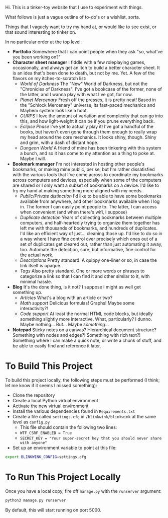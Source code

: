 Hi.  This is a tinker-toy website that I use to experiment with things.

What follows is just a vague outline of to-do's or a wishlist, sorta.

Things that I vaguely want to try my hand at, or would like to see exist, or that sound interesting to tinker on.

In no particular order at the top level:

- **Portfolio** Somewhere that I can point people when they ask "so, what've you been working on?"
- **Character sheet manager** I fiddle with a few roleplaying games, occasionally, and always get an itch to build a better character sheet.  It is an idea that's been done to death, but not by me.  Yet.  A few of the flavors on my itches-to-scratch list:
  - *World of Darkness* The "New" World of Darkness, but not the "Chronicles of Darkness".  I've got a bookcase of the former, none of the latter, and I wanna play with what I've got, for now.
  - *Planet Mercenary* Fresh off the presses, it is pretty neat!  Based in the "Schlock Mercenary" universe, its fast-paced mechanics and Mayhem system look like a hoot.
  - *GURPS* I love the amount of variation and complexity that can go into this, and how light-weight it can be if you prune everything back.
  - *Eclipse Phase* I've yet to actually play it!  I've got a handful of the books, but haven't even gone through them enough to really wrap my head around the core mechanics.  It looks shiny, though.  Shiny and grim, with a dash of distant hope.
  - *Dungeon World* A friend of mine has been tinkering with this system a bunch, and so it has come to my attention as a thing to poke at.  Maybe I will.
- **Bookmark manager** I'm not interested in hosting other people's bookmarks, or making mine public, per se, but I'm rather dissatisfied with the various tools that I've come across to coordinate my bookmarks across computers and devices, especially when some of the computers are shared or I only want a subset of bookmarks on a device.  I'd like to try my hand at making something more aligned with my needs.
  - *Public/Private distinction* I'd like to be able to have some bookmarks available from anywhere, and other bookmarks available when I log in.  The former I can easily point people to.  The latter, I can access when convenient (and when there's wifi, I suppose)
  - *Duplicate detection* Years of collecting bookmarks between multiple computers, and half-heartedly trying to organize them together has left me with thousands of bookmarks, and hundreds of duplicates.  I'd like an efficient way of just... cleaning those up.  I'd like to do so in a way where I have fine control over precisely which ones out of a set of duplicates get cleared out, rather than just automating it away, too.  Automate the detection, sure, but informative, fine control for the actual work.
  - *Descriptions* Pretty standard.  A quippy one-liner or so, in case the link itself is opaque.
  - *Tags* Also pretty standard.  One or more words or phrases to categorize a link so that I can find it and other similar to it, with minimal hassle.
- **Blog** It's the done thing, is it not?  I suppose I might as well get something up.
  - *Articles* What's a blog with an article or two?
  - *Math support* Delicious formulas!  Graphs!  Maybe some interactivity?!
  - *Code support* At least the normal HTML code blocks, but ideally something slightly more interactive.  What, particularly?  I dunno.  Maybe nothing... But... Maybe *something*...
- **Notepad** Sticky notes on a canvas?  Hierarchical document structure?  Something with nodes and edges?!  Something with rich text?!  Something where I can make a quick note, or write a chunk of stuff, and be able to easily find and reference it later.

# To Build This Project

To build this project locally, the following steps must be performed (I think; let me know if it seems I missed something):

- Clone the repository
- Create a local Python virtual environment
- Activate the new virtual environment
- Install the various dependencies found in `Requirements.txt`
- Create a file called `settings.cfg` in `/blinkwink/blinkwink` at the same level as `config.py`
   - This file should contain the following two lines:
   - `WTF_CSRF_ENABLED = True`
   - `SECRET_KEY = "Your super-secret key that you should never share with anyone"`
- Set up an environment variable to point at this file:

```bash
export BLINKWINK_CONFIG=settings.cfg
```

# To Run This Project Locally

Once you have a local copy, fire off `manage.py` with the `runserver` argument:

```bash
python3 manage.py runserver
```

By default, this will start running on port 5000.
